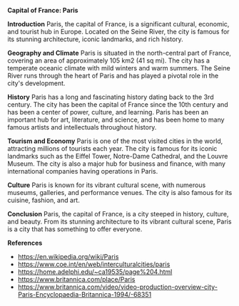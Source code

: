 **Capital of France: Paris**

**Introduction**
Paris, the capital of France, is a significant cultural, economic, and tourist hub in Europe. Located on the Seine River, the city is famous for its stunning architecture, iconic landmarks, and rich history.

**Geography and Climate**
Paris is situated in the north-central part of France, covering an area of approximately 105 km2 (41 sq mi). The city has a temperate oceanic climate with mild winters and warm summers. The Seine River runs through the heart of Paris and has played a pivotal role in the city's development.

**History**
Paris has a long and fascinating history dating back to the 3rd century. The city has been the capital of France since the 10th century and has been a center of power, culture, and learning. Paris has been an important hub for art, literature, and science, and has been home to many famous artists and intellectuals throughout history.

**Tourism and Economy**
Paris is one of the most visited cities in the world, attracting millions of tourists each year. The city is famous for its iconic landmarks such as the Eiffel Tower, Notre-Dame Cathedral, and the Louvre Museum. The city is also a major hub for business and finance, with many international companies having operations in Paris.

**Culture**
Paris is known for its vibrant cultural scene, with numerous museums, galleries, and performance venues. The city is also famous for its cuisine, fashion, and art.

**Conclusion**
Paris, the capital of France, is a city steeped in history, culture, and beauty. From its stunning architecture to its vibrant cultural scene, Paris is a city that has something to offer everyone.

**References**
* https://en.wikipedia.org/wiki/Paris
* https://www.coe.int/en/web/interculturalcities/paris
* https://home.adelphi.edu/~ca19535/page%204.html
* https://www.britannica.com/place/Paris
* https://www.britannica.com/video/video-production-overview-city-Paris-Encyclopaedia-Britannica-1994/-68351